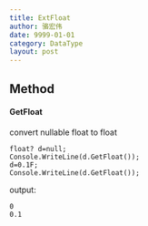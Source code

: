 ```yaml
---
title: ExtFloat
author: 骆宏伟
date: 9999-01-01
category: DataType
layout: post
---
```


## Method

#### GetFloat
convert nullable float to float
```
float? d=null;
Console.WriteLine(d.GetFloat());
d=0.1F;
Console.WriteLine(d.GetFloat());
```
output:
```
0
0.1
```